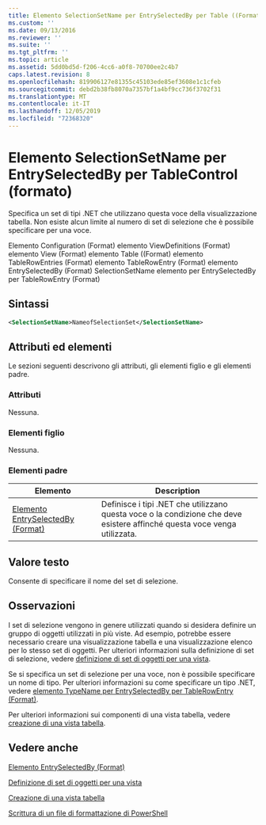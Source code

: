 ```yaml
---
title: Elemento SelectionSetName per EntrySelectedBy per Table ((Format) | Microsoft Docs
ms.custom: ''
ms.date: 09/13/2016
ms.reviewer: ''
ms.suite: ''
ms.tgt_pltfrm: ''
ms.topic: article
ms.assetid: 5dd0bd5d-f206-4cc6-a0f8-70700ee2c4b7
caps.latest.revision: 8
ms.openlocfilehash: 819906127e81355c45103ede85ef3608e1c1cfeb
ms.sourcegitcommit: debd2b38fb8070a7357bf1a4bf9cc736f3702f31
ms.translationtype: MT
ms.contentlocale: it-IT
ms.lasthandoff: 12/05/2019
ms.locfileid: "72368320"
---
```

# <a name="selectionsetname-element-for-entryselectedby-for-tablecontrol-format"></a>Elemento SelectionSetName per EntrySelectedBy per TableControl (formato)

Specifica un set di tipi .NET che utilizzano questa voce della visualizzazione tabella. Non esiste alcun limite al numero di set di selezione che è possibile specificare per una voce.

Elemento Configuration (Format) elemento ViewDefinitions (Format) elemento View (Format) elemento Table ((Format) elemento TableRowEntries (Format) elemento TableRowEntry (Format) elemento EntrySelectedBy (Format) SelectionSetName elemento per EntrySelectedBy per TableRowEntry (Format)

## <a name="syntax"></a>Sintassi

```xml
<SelectionSetName>NameofSelectionSet</SelectionSetName>
```

## <a name="attributes-and-elements"></a>Attributi ed elementi

Le sezioni seguenti descrivono gli attributi, gli elementi figlio e gli elementi padre.

### <a name="attributes"></a>Attributi

Nessuna.

### <a name="child-elements"></a>Elementi figlio

Nessuna.

### <a name="parent-elements"></a>Elementi padre

|Elemento|Description|
|-------------|-----------------|
|[Elemento EntrySelectedBy (Format)](./entryselectedby-element-for-tablerowentry-for-tablecontrol-format.md)|Definisce i tipi .NET che utilizzano questa voce o la condizione che deve esistere affinché questa voce venga utilizzata.|

## <a name="text-value"></a>Valore testo

Consente di specificare il nome del set di selezione.

## <a name="remarks"></a>Osservazioni

I set di selezione vengono in genere utilizzati quando si desidera definire un gruppo di oggetti utilizzati in più viste. Ad esempio, potrebbe essere necessario creare una visualizzazione tabella e una visualizzazione elenco per lo stesso set di oggetti. Per ulteriori informazioni sulla definizione di set di selezione, vedere [definizione di set di oggetti per una vista](./defining-selection-sets.md).

Se si specifica un set di selezione per una voce, non è possibile specificare un nome di tipo. Per ulteriori informazioni su come specificare un tipo .NET, vedere [elemento TypeName per EntrySelectedBy per TableRowEntry (Format)](./typename-element-for-entryselectedby-for-tablecontrol-format.md).

Per ulteriori informazioni sui componenti di una vista tabella, vedere [creazione di una vista tabella](./creating-a-table-view.md).

## <a name="see-also"></a>Vedere anche

[Elemento EntrySelectedBy (Format)](./entryselectedby-element-for-tablerowentry-for-tablecontrol-format.md)

[Definizione di set di oggetti per una vista](./defining-selection-sets.md)

[Creazione di una vista tabella](./creating-a-table-view.md)

[Scrittura di un file di formattazione di PowerShell](./writing-a-powershell-formatting-file.md)
